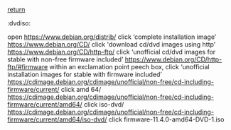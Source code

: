 [return](debianinstall)

:dvdiso:

open
 https://www.debian.org/distrib/
click ‘complete installation image’ 
 https://www.debian.org/CD/
click 'download cd/dvd images using http'
 https://www.debian.org/CD/http-ftp/
click ‘unofficial cd/dvd images for stable with non-free firmware included’ 
 https://www.debian.org/CD/http-ftp/#firmware
within an exclamation point peech box, click ‘unofficial installation images for stable with firmware included’
 https://cdimage.debian.org/cdimage/unofficial/non-free/cd-including-firmware/current/
click amd 64/
https://cdimage.debian.org/cdimage/unofficial/non-free/cd-including-firmware/current/amd64/
click iso-dvd/
https://cdimage.debian.org/cdimage/unofficial/non-free/cd-including-firmware/current/amd64/iso-dvd/
click firmware-11.4.0-amd64-DVD-1.iso
